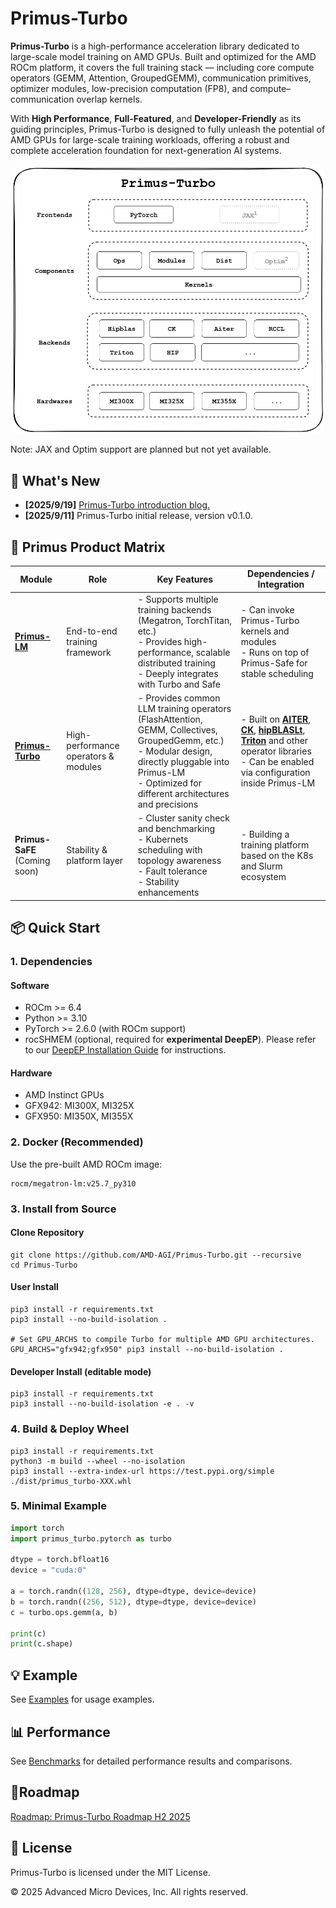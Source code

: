 # Primus-Turbo
**Primus-Turbo** is a high-performance acceleration library dedicated to large-scale model training on AMD GPUs. Built and optimized for the AMD ROCm platform, it covers the full training stack — including core compute operators (GEMM, Attention, GroupedGEMM), communication primitives, optimizer modules, low-precision computation (FP8), and compute–communication overlap kernels.

With **High Performance**, **Full-Featured**, and **Developer-Friendly** as its guiding principles, Primus-Turbo is designed to fully unleash the potential of AMD GPUs for large-scale training workloads, offering a robust and complete acceleration foundation for next-generation AI systems.

<p align="center">
  <img src="docs/images/Primus-Turbo-Architecture.png" width="500"/>
</p>
Note: JAX and Optim support are planned but not yet available.

## 🚀 What's New
- **[2025/9/19]** [Primus-Turbo introduction blog.](https://rocm.blogs.amd.com/software-tools-optimization/primus-large-models/README.html)
- **[2025/9/11]** Primus-Turbo initial release, version v0.1.0.

## 🧩 Primus Product Matrix

|    Module      | Role | Key Features | Dependencies / Integration  |
|----------------|------|--------------|-----------------------------|
| [**Primus-LM**](https://github.com/AMD-AGI/Primus)         | End-to-end training framework | - Supports multiple training backends (Megatron, TorchTitan, etc.)<br>- Provides high-performance, scalable distributed training<br>- Deeply integrates with Turbo and Safe | - Can invoke Primus-Turbo kernels and modules<br>- Runs on top of Primus-Safe for stable scheduling |
| [**Primus-Turbo**](https://github.com/AMD-AGI/Primus-Turbo)         | High-performance operators & modules | - Provides common LLM training operators (FlashAttention, GEMM, Collectives, GroupedGemm, etc.)<br>- Modular design, directly pluggable into Primus-LM<br>- Optimized for different architectures and precisions | - Built on [**AITER**](https://github.com/ROCm/aiter), [**CK**](https://github.com/ROCm/composable_kernel), [**hipBLASLt**](https://github.com/ROCm/hipBLASLt), [**Triton**](https://github.com/ROCm/triton)  and other operator libraries<br>- Can be enabled via configuration inside Primus-LM |
| **Primus-SaFE** (Coming soon)         | Stability & platform layer | - Cluster sanity check and benchmarking<br>- Kubernets scheduling with topology awareness<br>- Fault tolerance<br>- Stability enhancements | - Building a training platform based on the K8s and Slurm ecosystem |


## 📦 Quick Start

### 1. Dependencies
#### Software
- ROCm >= 6.4
- Python >= 3.10
- PyTorch >= 2.6.0 (with ROCm support)
- rocSHMEM (optional, required for **experimental DeepEP**). Please refer to our [DeepEP Installation Guide](primus_turbo/pytorch/deep_ep/README.md) for instructions.



#### Hardware
- AMD Instinct GPUs
- GFX942: MI300X, MI325X
- GFX950: MI350X, MI355X

### 2. Docker (Recommended)
Use the pre-built AMD ROCm image:
```
rocm/megatron-lm:v25.7_py310
```

### 3. Install from Source
#### Clone Repository
```
git clone https://github.com/AMD-AGI/Primus-Turbo.git --recursive
cd Primus-Turbo
```

#### User Install
```
pip3 install -r requirements.txt
pip3 install --no-build-isolation .

# Set GPU_ARCHS to compile Turbo for multiple AMD GPU architectures.
GPU_ARCHS="gfx942;gfx950" pip3 install --no-build-isolation .
```

#### Developer Install (editable mode)
```
pip3 install -r requirements.txt
pip3 install --no-build-isolation -e . -v
```

### 4. Build & Deploy Wheel
```
pip3 install -r requirements.txt
python3 -m build --wheel --no-isolation
pip3 install --extra-index-url https://test.pypi.org/simple ./dist/primus_turbo-XXX.whl
```

### 5. Minimal Example
```python
import torch
import primus_turbo.pytorch as turbo

dtype = torch.bfloat16
device = "cuda:0"

a = torch.randn((128, 256), dtype=dtype, device=device)
b = torch.randn((256, 512), dtype=dtype, device=device)
c = turbo.ops.gemm(a, b)

print(c)
print(c.shape)
```

## 💡 Example
See [Examples](./docs/examples.md) for usage examples.


## 📊 Performance
See [Benchmarks](./benchmark/README.md) for detailed performance results and comparisons.

## 📍Roadmap
[Roadmap: Primus-Turbo Roadmap H2 2025](https://github.com/AMD-AGI/Primus-Turbo/issues/101)

## 📜 License

Primus-Turbo is licensed under the MIT License.

© 2025 Advanced Micro Devices, Inc. All rights reserved.
